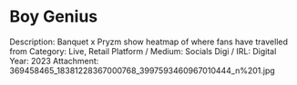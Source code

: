 # Boy Genius

Description: Banquet x Pryzm show heatmap of where fans have travelled from
Category: Live, Retail
Platform / Medium: Socials
Digi / IRL: Digital
Year: 2023
Attachment: 369458465_18381228367000768_3997593460967010444_n%201.jpg